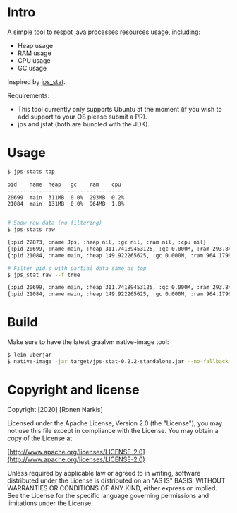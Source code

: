 # Intro

A simple tool to respot java processes resources usage, including:

* Heap usage
* RAM usage
* CPU usage
* GC usage

Inspired by [jps_stat](https://github.com/amarjeetanandsingh/jps_stat).

Requirements:
 * This tool currently only supports Ubuntu at the moment (if you wish to add support to your OS please submit a PR).
 * jps and jstat (both are bundled with the JDK).

# Usage

```bash
$ jps-stats top

pid    name  heap   gc    ram    cpu
-------------------------------------
20699  main  311MB  0.0%  293MB  0.2%
21084  main  131MB  0.0%  964MB  1.8%


# Show raw data (no filtering)
$ jps-stats raw

{:pid 22873, :name Jps, :heap nil, :gc nil, :ram nil, :cpu nil}
{:pid 20699, :name main, :heap 311.74189453125, :gc 0.000M, :ram 293.8486328125, :cpu 0.2M}
{:pid 21084, :name main, :heap 149.922265625, :gc 0.000M, :ram 964.1796875, :cpu 1.8M}

# Filter pid's with partial data same as top
$ jps_stat raw --f true

{:pid 20699, :name main, :heap 311.74189453125, :gc 0.000M, :ram 293.8486328125, :cpu 0.2M}
{:pid 21084, :name main, :heap 149.922265625, :gc 0.000M, :ram 964.1796875, :cpu 1.8M}

```

# Build

Make sure to have the latest graalvm native-image tool:

```bash
$ lein uberjar
$ native-image -jar target/jps-stat-0.2.2-standalone.jar --no-fallback --report-unsupported-elements-at-runtime --initialize-at-build-time --allow-incomplete-classpath
```

# Copyright and license

Copyright [2020] [Ronen Narkis]

Licensed under the Apache License, Version 2.0 (the "License");
you may not use this file except in compliance with the License.
You may obtain a copy of the License at

  [http://www.apache.org/licenses/LICENSE-2.0](http://www.apache.org/licenses/LICENSE-2.0)

Unless required by applicable law or agreed to in writing, software
distributed under the License is distributed on an "AS IS" BASIS,
WITHOUT WARRANTIES OR CONDITIONS OF ANY KIND, either express or implied.
See the License for the specific language governing permissions and
limitations under the License.

